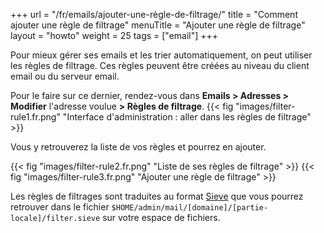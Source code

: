 +++
url = "/fr/emails/ajouter-une-règle-de-filtrage/"
title = "Comment ajouter une règle de filtrage"
menuTitle = "Ajouter une règle de filtrage"
layout = "howto"
weight = 25
tags = ["email"]
+++

Pour mieux gérer ses emails et les trier automatiquement, on peut utiliser les règles de filtrage. Ces règles peuvent être créées au niveau du client email ou du serveur email.

Pour le faire sur ce dernier, rendez-vous dans **Emails > Adresses > Modifier** l'adresse voulue **> Règles de filtrage**.
{{< fig "images/filter-rule1.fr.png" "Interface d'administration : aller dans les règles de filtrage" >}}

Vous y retrouverez la liste de vos règles et pourrez en ajouter.

{{< fig "images/filter-rule2.fr.png" "Liste de ses règles de filtrage" >}}
{{< fig "images/filter-rule3.fr.png" "Ajouter une règle de filtrage" >}}


Les règles de filtrages sont traduites au format [Sieve](http://sieve.info/) que vous pourrez retrouver dans le fichier `$HOME/admin/mail/[domaine]/[partie-locale]/filter.sieve` sur votre espace de fichiers.

